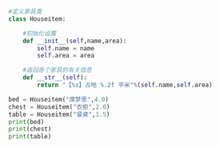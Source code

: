 
<BlogInfo id="926" title="12.摆放家具定义家具类" author="白日梦想猿" pv=0 read_times=0 pre_cost_time="0分16秒" category="面向对象" tag_list="['面向对象']" create_time="2020.02.23 09:58:42" update_time="2020.02.23 11:26:04" />

```python
#定义家具类
class Houseitem:

    #初始化设置
    def __init__(self,name,area):
        self.name = name
        self.area = area

    #返回各个家具的有关信息
    def __str__(self):
        return "【%s】占地 %.2f 平米"%(self.name,self.area)

bed = Houseitem("席梦思",4.0)
chest = Houseitem("衣柜",2.0)
table = Houseitem("餐桌",1.5)
print(bed)
print(chest)
print(table)
```

